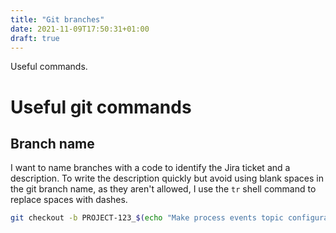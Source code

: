 ```yaml
---
title: "Git branches"
date: 2021-11-09T17:50:31+01:00
draft: true
---
```


Useful commands.

# Useful git commands

## Branch name

I want to name branches with a code to identify the Jira ticket and a description. 
To write the description quickly but avoid using blank spaces in the git branch name, as they aren't allowed, I use the `tr` shell command to replace spaces with dashes.

```sh
git checkout -b PROJECT-123_$(echo "Make process events topic configurable via env variable" | tr ' ' -)
```
